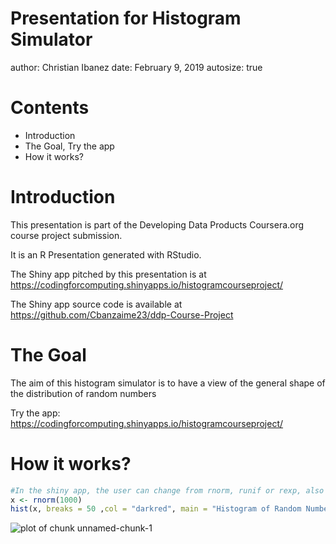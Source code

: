 Presentation for Histogram Simulator
========================================================
author: Christian Ibanez
date: February 9, 2019
autosize: true

Contents
========================================================

- Introduction
- The Goal, Try the app
- How it works?


Introduction
========================================================


This presentation is part of the Developing Data Products Coursera.org course project submission.

It is an R Presentation generated with RStudio.

The Shiny app pitched by this presentation is at https://codingforcomputing.shinyapps.io/histogramcourseproject/

The Shiny app source code is available at https://github.com/Cbanzaime23/ddp-Course-Project

The Goal
========================================================
The aim of this histogram simulator is to have a view of the general shape of the distribution of random numbers

Try the app:
https://codingforcomputing.shinyapps.io/histogramcourseproject/


How it works?
========================================================


```r
#In the shiny app, the user can change from rnorm, runif or rexp, also the user can change the number of bins and the number of random numbers
x <- rnorm(1000)
hist(x, breaks = 50 ,col = "darkred", main = "Histogram of Random Numbers", ylab = "Frequency", xlab = "Random Numbers", border = 0)
```

![plot of chunk unnamed-chunk-1](PresentationForShinyApp-figure/unnamed-chunk-1-1.png)
